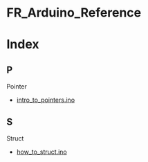 # FR_Arduino_Reference

# Index
## P
Pointer 
- [intro_to_pointers.ino](https://github.com/frstray/FR_Arduino_Reference/blob/main/Basic_Arduino_Concepts/intro_to_pointers.ino)
## S
Struct
- [how_to_struct.ino](https://github.com/frstray/FR_Arduino_Reference/blob/main/Basic_Arduino_Concepts/how_to_struct.ino)
